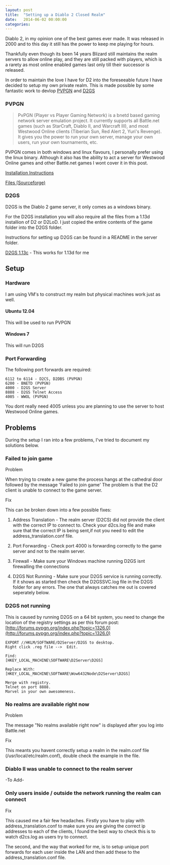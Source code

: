 ```yaml
---
layout: post
title:  "Setting up a Diablo 2 Closed Realm"
date:   2014-06-02 00:00:00
categories: 
---
```


Diablo 2, in my opinion one of the best games ever made. It was released in 2000 and to this day it still has the power to keep me playing for hours.

Thankfully even though its been 14 years Blizard still maintains the realm servers to allow online play, and they are still packed with players, which is a rarety as most online enabled games last only till their successor is released.

In order to maintain the love I have for D2 into the foreseeable future I have decided to setup my own private realm. This is made possible by some fantastic work to devlop [PVPGN](http://pvpgn.berlios.de/) and [D2GS](http://www.pvpgn.pl/d2gs/)

### PVPGN

>PvPGN (Player vs Player Gaming Network) is a bnetd based gaming network server emulation project. It currently supports all Battle.net games (such as StarCraft, Diablo II, and Warcraft III), and most Westwood Online clients (Tiberian Sun, Red Alert 2, Yuri's Revenge). It gives you the power to run your own server, manage your own users, run your own tournaments, etc.

PVPGN comes in both windows and linux flavours, I personally prefer using the linux binary. Although it also has the ability to act a server for Westwood Online games and other Battle.net games I wont cover it in this post.

[Installation Instructions](http://developer.berlios.de/docman/display_doc.php?docid=549&group_id=2291)

[Files (Sourceforge)](http://sourceforge.net/projects/pvpgn.berlios/files/?source=directory)

### D2GS
D2GS is the Diablo 2 game server, it only comes as a windows binary.

For the D2GS installation you will also require all the files from a 1.13d installion of D2 or D2LoD. I just copied the entire contents of the game folder into the D2GS folder.

Instructions for setting up D2GS can be found in a README in the server folder.

[D2GS 1.13c](http://www.pvpgn.pl/d2gs/version_113c/build_3) - This works for 1.13d for me

## Setup 

### Hardware

I am using VM's to construct my realm but physical machines work just as well.

#### Ubuntu 12.04
This will be used to run PVPGN

#### Windows 7
This will run D2GS

### Port Forwarding

The following port forwards are required:

```
6112 to 6114 - D2CS, D2DBS (PVPGN)
6200 - BNETD (PVPGN)
4000 - D2GS Server
8888 - D2GS Telnet Access
4005 - WWOL (PVPGN)
```

You dont really need 4005 unless you are planning to use the server to host Westwood Online games.

## Problems

During the setup I ran into a few problems, I've tried to document my solutions below.

### Failed to join game
Problem

When trying to create a new game the process hangs at the cathedral door followed by the message 'Failed to join game'
The problem is that the D2 client is unable to connect to the game server. 

Fix

This can be broken down into a few possible fixes:

1) Address Translation - The realm server (D2CS) did not provide the client with the correct IP to connect to. Check your d2cs.log file and make sure that the correct IP is being sent,if not you need to edit the address_translation.conf file.

2) Port Forwarding - Check port 4000 is forwarding correctly to the game server and not to the realm server.

3) Firewall - Make sure your Windows machine running D2GS isnt firewalling the connections

4) D2GS Not Running - Make sure your D2GS service is running correctly. If it shows as started then check the D2GSSVC.log file in the D2GS folder for any errors. The one that always catches me out is covered seperately below.

### D2GS not running
This is caused by running D2GS on a 64 bit system, you need to change the location of the registry settings as per this forum post: [http://forums.pvpgn.org/index.php?topic=1326.0](http://forums.pvpgn.org/index.php?topic=1326.0)

```
EXPORT //HKLM/SOFTWARE/D2Server/D2GS to desktop. 
Right click .reg file -->  Edit.

Find:
[HKEY_LOCAL_MACHINE\SOFTWARE\D2Server\D2GS]

Replace With:
[HKEY_LOCAL_MACHINE\SOFTWARE\Wow6432Node\D2Server\D2GS]

Merge with registry.
Telnet on port 8888.
Marvel in your own awesomeness.
```


### No realms are available right now
Problem

The message "No realms available right now" is displayed after you log into Battle.net

Fix

This meants you havent correctly setup a realm in the realm.conf file (/usr/local/etc/realm.conf), double check the example in the file.

### Diablo II was unable to connect to the realm server
-To Add-

### Only users inside / outside the network running the realm can connect
Fix

This caused me a fair few headaches. Firstly you have to play with address_translation.conf to make sure you are giving the correct ip addresses to each of the clients, I found the best way to check this is to watch d2cs.log as users try to connect.

The second, and the way that worked for me, is to setup unique port forwards for each user inside the LAN and then add these to the address_translation.conf file.
